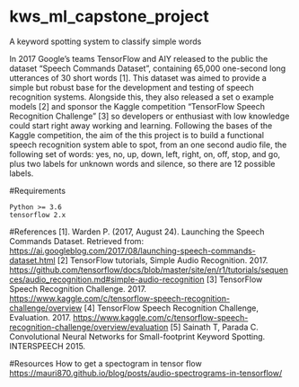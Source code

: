 # kws_ml_capstone_project
A keyword spotting system to classify simple words

In 2017 Google’s teams TensorFlow and AIY released to the public the dataset “Speech Commands Dataset”, containing 65,000 one-second long utterances of 30 short words [1]. This dataset was aimed to provide a simple but robust base for the development and testing of speech recognition systems. Alongside this, they also released a set o example models [2] and sponsor the Kaggle competition “TensorFlow Speech Recognition Challenge” [3] so developers or enthusiast with low knowledge could start right away working and learning.
Following the bases of the Kaggle competition, the aim of the this project is to build a functional speech recognition system able to spot, from an one second audio file, the following set of words: yes, no, up, down, left, right, on, off, stop, and go, plus two labels for unknown words and silence, so there are 12 possible labels.

#Requirements

    Python >= 3.6
    tensorflow 2.x

#References
[1]. Warden P. (2017, August 24). Launching the Speech Commands Dataset. Retrieved from: https://ai.googleblog.com/2017/08/launching-speech-commands-dataset.html
[2] TensorFlow tutorials, Simple Audio Recognition. 2017.
https://github.com/tensorflow/docs/blob/master/site/en/r1/tutorials/sequences/audio_recognition.md#simple-audio-recognition
[3] TensorFlow Speech Recognition Challenge. 2017. https://www.kaggle.com/c/tensorflow-speech-recognition-challenge/overview
[4] TensorFlow Speech Recognition Challenge, Evaluation. 2017. https://www.kaggle.com/c/tensorflow-speech-recognition-challenge/overview/evaluation
[5] Sainath T, Parada C. Convolutional Neural Networks for Small-footprint Keyword Spotting. INTERSPEECH 2015.


#Resources
    How to get a spectogram in tensor flow
    https://mauri870.github.io/blog/posts/audio-spectrograms-in-tensorflow/